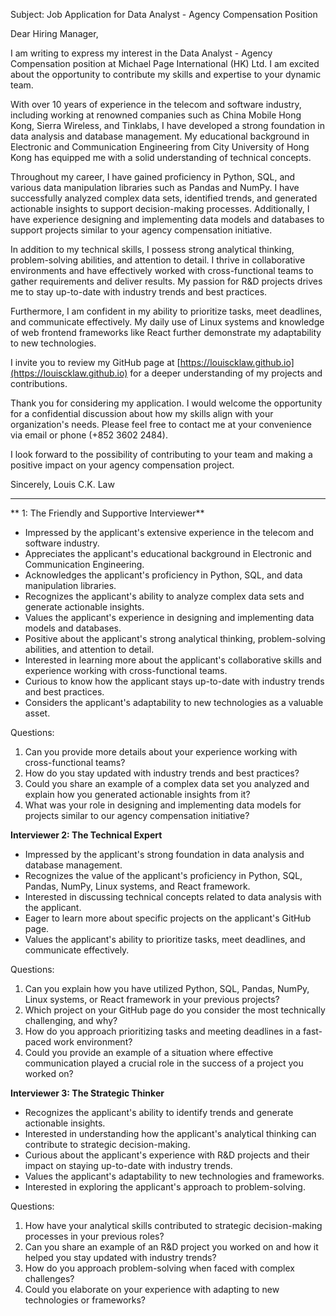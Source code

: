 Subject: Job Application for Data Analyst - Agency Compensation Position

Dear Hiring Manager,

I am writing to express my interest in the Data Analyst - Agency Compensation position at Michael Page International (HK) Ltd. I am excited about the opportunity to contribute my skills and expertise to your dynamic team.

With over 10 years of experience in the telecom and software industry, including working at renowned companies such as China Mobile Hong Kong, Sierra Wireless, and Tinklabs, I have developed a strong foundation in data analysis and database management. My educational background in Electronic and Communication Engineering from City University of Hong Kong has equipped me with a solid understanding of technical concepts.

Throughout my career, I have gained proficiency in Python, SQL, and various data manipulation libraries such as Pandas and NumPy. I have successfully analyzed complex data sets, identified trends, and generated actionable insights to support decision-making processes. Additionally, I have experience designing and implementing data models and databases to support projects similar to your agency compensation initiative.

In addition to my technical skills, I possess strong analytical thinking, problem-solving abilities, and attention to detail. I thrive in collaborative environments and have effectively worked with cross-functional teams to gather requirements and deliver results. My passion for R&D projects drives me to stay up-to-date with industry trends and best practices.

Furthermore, I am confident in my ability to prioritize tasks, meet deadlines, and communicate effectively. My daily use of Linux systems and knowledge of web frontend frameworks like React further demonstrate my adaptability to new technologies.

I invite you to review my GitHub page at [https://louiscklaw.github.io](https://louiscklaw.github.io) for a deeper understanding of my projects and contributions.

Thank you for considering my application. I would welcome the opportunity for a confidential discussion about how my skills align with your organization's needs. Please feel free to contact me at your convenience via email or phone (+852 3602 2484).

I look forward to the possibility of contributing to your team and making a positive impact on your agency compensation project.

Sincerely,
Louis C.K. Law

---

** 1: The Friendly and Supportive Interviewer**

- Impressed by the applicant's extensive experience in the telecom and software industry.
- Appreciates the applicant's educational background in Electronic and Communication Engineering.
- Acknowledges the applicant's proficiency in Python, SQL, and data manipulation libraries.
- Recognizes the applicant's ability to analyze complex data sets and generate actionable insights.
- Values the applicant's experience in designing and implementing data models and databases.
- Positive about the applicant's strong analytical thinking, problem-solving abilities, and attention to detail.
- Interested in learning more about the applicant's collaborative skills and experience working with cross-functional teams.
- Curious to know how the applicant stays up-to-date with industry trends and best practices.
- Considers the applicant's adaptability to new technologies as a valuable asset.

Questions:
1. Can you provide more details about your experience working with cross-functional teams?
2. How do you stay updated with industry trends and best practices?
3. Could you share an example of a complex data set you analyzed and explain how you generated actionable insights from it?
4. What was your role in designing and implementing data models for projects similar to our agency compensation initiative?

**Interviewer 2: The Technical Expert**

- Impressed by the applicant's strong foundation in data analysis and database management.
- Recognizes the value of the applicant's proficiency in Python, SQL, Pandas, NumPy, Linux systems, and React framework.
- Interested in discussing technical concepts related to data analysis with the applicant.
- Eager to learn more about specific projects on the applicant's GitHub page.
- Values the applicant's ability to prioritize tasks, meet deadlines, and communicate effectively.

Questions:
1. Can you explain how you have utilized Python, SQL, Pandas, NumPy, Linux systems, or React framework in your previous projects?
2. Which project on your GitHub page do you consider the most technically challenging, and why?
3. How do you approach prioritizing tasks and meeting deadlines in a fast-paced work environment?
4. Could you provide an example of a situation where effective communication played a crucial role in the success of a project you worked on?

**Interviewer 3: The Strategic Thinker**

- Recognizes the applicant's ability to identify trends and generate actionable insights.
- Interested in understanding how the applicant's analytical thinking can contribute to strategic decision-making.
- Curious about the applicant's experience with R&D projects and their impact on staying up-to-date with industry trends.
- Values the applicant's adaptability to new technologies and frameworks.
- Interested in exploring the applicant's approach to problem-solving.

Questions:
1. How have your analytical skills contributed to strategic decision-making processes in your previous roles?
2. Can you share an example of an R&D project you worked on and how it helped you stay updated with industry trends?
3. How do you approach problem-solving when faced with complex challenges?
4. Could you elaborate on your experience with adapting to new technologies or frameworks?
